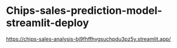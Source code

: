 # Chips-sales-prediction-model-streamlit-deploy

https://chips-sales-analysis-bj9fhffhvgsuchpdu3pz5y.streamlit.app/
